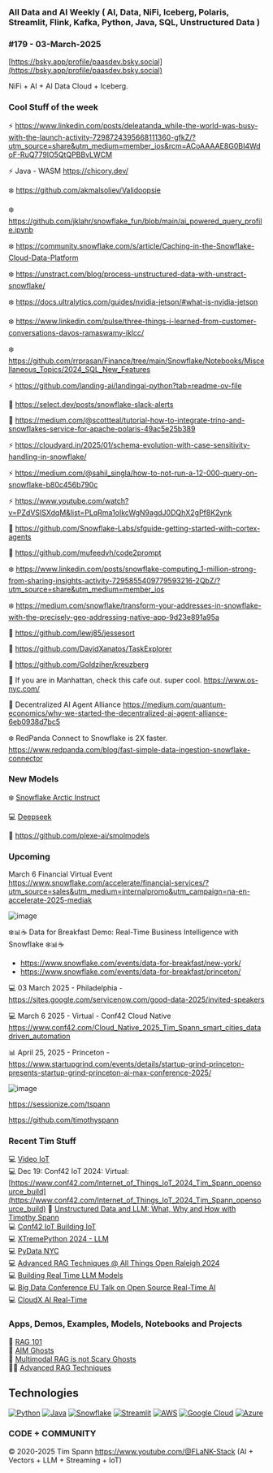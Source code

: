 ###  All Data and AI Weekly ( AI, Data, NiFi, Iceberg, Polaris, Streamlit, Flink, Kafka, Python, Java, SQL, Unstructured Data )  
### #179 - 03-March-2025

[https://bsky.app/profile/paasdev.bsky.social](https://bsky.app/profile/paasdev.bsky.social)

NiFi + AI + AI Data Cloud + Iceberg.



### Cool Stuff of the week

⚡️ https://www.linkedin.com/posts/deleatanda_while-the-world-was-busy-with-the-launch-activity-7298724395668111360-gfkZ/?utm_source=share&utm_medium=member_ios&rcm=ACoAAAAE8G0BI4WdoF-RuQ779lO5QtQPBBvLWCM

⚡️ Java - WASM   https://chicory.dev/

❄️  https://github.com/akmalsoliev/Validoopsie

❄️  https://github.com/jklahr/snowflake_fun/blob/main/ai_powered_query_profile.ipynb


❄️  https://community.snowflake.com/s/article/Caching-in-the-Snowflake-Cloud-Data-Platform

❄️  https://unstract.com/blog/process-unstructured-data-with-unstract-snowflake/

❄️  https://docs.ultralytics.com/guides/nvidia-jetson/#what-is-nvidia-jetson

❄️  https://www.linkedin.com/pulse/three-things-i-learned-from-customer-conversations-davos-ramaswamy-iklcc/

❄️ https://github.com/rrprasan/Finance/tree/main/Snowflake/Notebooks/Miscellaneous_Topics/2024_SQL_New_Features


⚡️ https://github.com/landing-ai/landingai-python?tab=readme-ov-file

🚀 https://select.dev/posts/snowflake-slack-alerts

🚀 https://medium.com/@scottteal/tutorial-how-to-integrate-trino-and-snowflakes-service-for-apache-polaris-49ac5e25b389

⚡️ https://cloudyard.in/2025/01/schema-evolution-with-case-sensitivity-handling-in-snowflake/

⚡️ https://medium.com/@sahil_singla/how-to-not-run-a-12-000-query-on-snowflake-b80c456b790c

⚡️ https://www.youtube.com/watch?v=PZdVSISXdqM&list=PLqRma1oIkcWgN9agdJ0DQhX2gPf8K2ynk

🚀 https://github.com/Snowflake-Labs/sfguide-getting-started-with-cortex-agents

🚀 https://github.com/mufeedvh/code2prompt

❄️ https://www.linkedin.com/posts/snowflake-computing_1-million-strong-from-sharing-insights-activity-7295855409779593216-2QbZ/?utm_source=share&utm_medium=member_ios

❄️ https://medium.com/snowflake/transform-your-addresses-in-snowflake-with-the-precisely-geo-addressing-native-app-9d23e891a95a

🚀 https://github.com/lewj85/jessesort

🚀 https://github.com/DavidXanatos/TaskExplorer

🚀 https://github.com/Goldziher/kreuzberg

🚀 If you are in Manhattan, check this cafe out.   super cool.  https://www.os-nyc.com/

🚀 Decentralized AI Agent Alliance  https://medium.com/quantum-economics/why-we-started-the-decentralized-ai-agent-alliance-6eb0938d7bc5

❄️ RedPanda Connect to Snowflake is 2X faster.  https://www.redpanda.com/blog/fast-simple-data-ingestion-snowflake-connector



 
### New Models

❄️ [Snowflake Arctic Instruct](https://huggingface.co/Snowflake/snowflake-arctic-instruct)<br/>

💻 [Deepseek](https://huggingface.co/deepseek-ai/DeepSeek-R1)<br/>

🚀 https://github.com/plexe-ai/smolmodels


### Upcoming

March 6 Financial Virtual Event https://www.snowflake.com/accelerate/financial-services/?utm_source=sales&utm_medium=internalpromo&utm_campaign=na-en-accelerate-2025-mediak


![image](https://github.com/user-attachments/assets/14a882d7-1b4c-448b-9574-3749a1f45686)

❄️📊☕ Data for Breakfast Demo: Real-Time Business Intelligence with Snowflake ❄️📊☕ 

* https://www.snowflake.com/events/data-for-breakfast/new-york/
* https://www.snowflake.com/events/data-for-breakfast/princeton/
  

💻 03 March 2025 - Philadelphia - https://sites.google.com/servicenow.com/good-data-2025/invited-speakers <br/>

💻 March 6 2025 - Virtual - Conf42 Cloud Native https://www.conf42.com/Cloud_Native_2025_Tim_Spann_smart_cities_datadriven_automation


📊 April 25, 2025 - Princeton - https://www.startupgrind.com/events/details/startup-grind-princeton-presents-startup-grind-princeton-ai-max-conference-2025/



![image](https://github.com/user-attachments/assets/4d9314a0-92a9-4d77-bafd-668347f8e913)


https://sessionize.com/tspann


https://github.com/timothyspann



### Recent Tim Stuff

💻  [Video IoT](https://www.youtube.com/watch?v=Vgr1wnzxxB8&t=17s)<br/>
💻 Dec 19: Conf42 IoT 2024: Virtual: [https://www.conf42.com/Internet_of_Things_IoT_2024_Tim_Spann_opensource_build](https://www.conf42.com/Internet_of_Things_IoT_2024_Tim_Spann_opensource_build)
🐍 [Unstructured Data and LLM: What, Why and How with Timothy Spann](https://www.youtube.com/watch?v=v3Anx71WNm0)<br/>
💻 [Conf42 IoT Building IoT](https://www.slideshare.net/slideshow/conf42_iot_dec2024_building-iot-applications-with-open-source/274000426)<br/>
💻 [XTremePython 2024 - LLM](https://www.youtube.com/watch?v=26MeBw0OqoE&pp=ygUJVGltIFNwYW5u)<br/>
💻 [PyData NYC](https://www.youtube.com/watch?v=Y8ULCnhHikA&pp=ygUPIlRpbW90aHkgU3Bhbm4i)<br/>
💻 [Advanced RAG Techniques @ All Things Open Raleigh 2024](https://youtu.be/e4mYw6z5LlI?si=K2OmM0T3uuEolI7j)<br/>
💻 [Building Real Time LLM Models](https://www.youtube.com/watch?v=Y1JeOrJIoKI&pp=ygUPIlRpbW90aHkgU3Bhbm4i)<br/>
💻 [Big Data Conference EU Talk on Open Source Real-Time AI](https://www.slideshare.net/slideshow/2024nov20-bigdataeu-realtimeaiwithopensource/273466070)<br/>
💻 [CloudX AI Real-Time](https://www.slideshare.net/slideshow/tspann-2024-nov-cloudx-adding-generative-ai-to-real-time-streaming-pipelines/273315207)<br/>

### Apps, Demos, Examples, Models, Notebooks and Projects
🐍 [RAG 101](https://medium.com/@tspann/step-by-step-rag-101-with-milvus-813477a4e88d)<br/>
👻 [AIM Ghosts](https://github.com/tspannhw/AIM-Ghosts)<br/>
🤖 [Multimodal RAG is not Scary Ghosts](https://dzone.com/articles/multimodal-rag-is-not-scary-ghosts-are-scary)<br/>
✍🏼 [Advanced RAG Techniques](https://thenewstack.io/advanced-retrieval-augmented-generation-rag-techniques/)<br/>

## Technologies
[![Python](https://img.shields.io/badge/Python-3776AB?style=flat&logo=python&logoColor=white)](https://www.python.org/)
[![Java](https://img.shields.io/badge/Java-007396?style=flat&logo=java&logoColor=white)](https://www.java.com/)
[![Snowflake](https://img.shields.io/badge/Snowflake-666666?style=flat&logo=snowflake&logoColor=white)](https://www.snowflake.com/)
[![Streamlit](https://img.shields.io/badge/Streamlit-FF4F5A?style=flat&logo=streamlit&logoColor=white)](https://www.streamlit.io/)
[![AWS](https://img.shields.io/badge/AWS-232F3E?style=flat&logo=amazon-aws&logoColor=white)](https://aws.amazon.com/)
[![Google Cloud](https://img.shields.io/badge/Google%20Cloud-4285F4?style=flat&logo=google-cloud&logoColor=white)](https://cloud.google.com/)
[![Azure](https://img.shields.io/badge/Azure-0089D6?style=flat&logo=microsoft-azure&logoColor=white)](https://azure.microsoft.com/)

### CODE + COMMUNITY 
&copy; 2020-2025 Tim Spann  https://www.youtube.com/@FLaNK-Stack
(AI +  Vectors + LLM + Streaming + IoT)  


